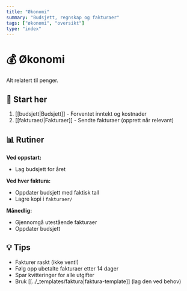 ```yaml
---
title: "Økonomi"
summary: "Budsjett, regnskap og fakturaer"
tags: ["økonomi", "oversikt"]
type: "index"
---
```


# 💰 Økonomi

Alt relatert til penger.

## 📝 Start her

1. [[budsjett|Budsjett]] - Forventet inntekt og kostnader
2. [[fakturaer/|Fakturaer]] - Sendte fakturaer (opprett når relevant)

## 📊 Rutiner

**Ved oppstart:**
- Lag budsjett for året

**Ved hver faktura:**
- Oppdater budsjett med faktisk tall
- Lagre kopi i `fakturaer/`

**Månedlig:**
- Gjennomgå utestående fakturaer
- Oppdater budsjett

## 💡 Tips

- Fakturer raskt (ikke vent!)
- Følg opp ubetalte fakturaer etter 14 dager
- Spar kvitteringer for alle utgifter
- Bruk [[../_templates/faktura|faktura-template]] (lag den ved behov)
